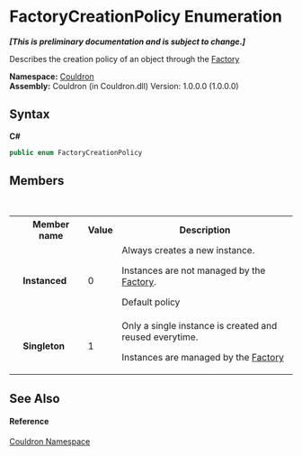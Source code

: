 # FactoryCreationPolicy Enumeration
 _**\[This is preliminary documentation and is subject to change.\]**_

Describes the creation policy of an object through the <a href="T_Couldron_Factory">Factory</a>

**Namespace:**&nbsp;<a href="N_Couldron">Couldron</a><br />**Assembly:**&nbsp;Couldron (in Couldron.dll) Version: 1.0.0.0 (1.0.0.0)

## Syntax

**C#**<br />
``` C#
public enum FactoryCreationPolicy
```


## Members
&nbsp;<table><tr><th></th><th>Member name</th><th>Value</th><th>Description</th></tr><tr><td /><td target="F:Couldron.FactoryCreationPolicy.Instanced">**Instanced**</td><td>0</td><td>Always creates a new instance. 

 Instances are not managed by the <a href="T_Couldron_Factory">Factory</a>. 

 Default policy</td></tr><tr><td /><td target="F:Couldron.FactoryCreationPolicy.Singleton">**Singleton**</td><td>1</td><td>Only a single instance is created and reused everytime. 

 Instances are managed by the <a href="T_Couldron_Factory">Factory</a></td></tr></table>

## See Also


#### Reference
<a href="N_Couldron">Couldron Namespace</a><br />